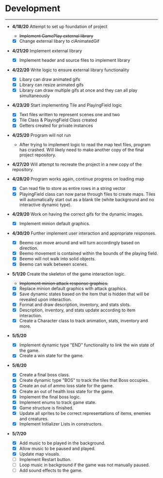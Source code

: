 # Development

---
- **4/18/20** Attempt to set up foundation of project
   - ~~Implement GamePlay external library~~
   - [x] Change external libary to ciAnimatedGif

- **4/21/20** Implement external library
    - [x] Implement header and source files to implement library

- **4/22/20** Write logic to ensure external library functionality
    - [x] Libary can draw animated gifs
    - [x] Library can resize animated gifs
    - [x] Library can draw multiple gifs at once and they can all play simultaneously
  
- **4/23/20** Start implementing Tile and PlayingField logic
    - [x] Text files written to represent scenes one and two
    - [x] Tile Class & PlayingField Class created
    - [x] Getters created for private instances

- **4/25/20** Program will not run
    - After trying to implement logic to read the map text files, program has crashed. 
    Will likely need to make another copy of the final project repository. 
    
- **4/27/20** Will attempt to recreate the project in a new copy of the repository.

- **4/28/20** Program works again, continue progress on loading map
    - [x] Can read file to store as entire rows in a string vector
    - [x] PlayingField class can now parse through files to create maps. 
    Tiles will automatically start out as a blank tile (white background and no 
    interactive dynamic type).
    
- **4/29/20** Work on having the correct gifs for the dynamic images.
    - [x] Implement minion default graphics.
    
- **4/30/20** Further implement user interaction and appropriate responses.
    - [x] Beemo can move around and will turn accordingly based on direction.
    - [x] Beemo movement is contained within the bounds of the playing field.
    - [x] Beemo will not walk into solid objects.
    - [x] Beemo can walk between scenes.
    
- **5/1/20** Create the skeleton of the game interaction logic.
    - ~~Implement minion attack response graphics.~~
    - [x] Replace minion default graphics with attack graphics.
    - [x] Save dynamic states based on the item that is hidden that will be revealed
    upon interaction. 
    - [x] Format and draw description, inventory, and stats slots. 
    - [x] Description, inventory, and stats update according to item interaction.
    - [x] Create a Character class to track animation, stats, inventory and more.
    
- **5/5/20**
    - [x] Implement dynamic type "END" functionality to link the win state of the game.
    - [x] Create a win state for the game. 
    
- **5/6/20**
    - [x] Create a final boss class. 
    - [x] Create dynamic type "BOS" to track the tiles that Boss occupies.
    - [x] Create an out of ammo loss state for the game.
    - [x] Create an out of health loss state for the game.
    - [x] Implement the final boss logic.
    - [x] Implement enums to track game state.
    - [x] Game structure is finished.
    - [x] Update all sprites to be correct representations of items, enemies 
    and creatures.
    - [x] Implement Initializer Lists in constructors.
   
- **5/7/20**
    - [x] Add music to be played in the background.
    - [x] Allow music to be paused and played.
    - [x] Update map visuals.
    - [ ] Implement Restart button.
    - [ ] Loop music in background if the game was not manually paused.
    - [ ] Add sound effects to the game. 